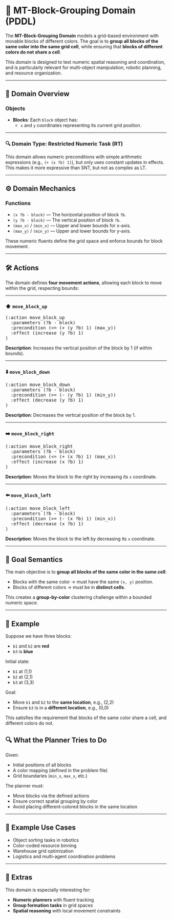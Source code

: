 # 🧱 MT-Block-Grouping Domain (PDDL)

The **MT-Block-Grouping Domain** models a grid-based environment with movable blocks of different colors. The goal is to **group all blocks of the same color into the same grid cell**, while ensuring that **blocks of different colors do not share a cell**.

This domain is designed to test numeric spatial reasoning and coordination, and is particularly relevant for multi-object manipulation, robotic planning, and resource organization.

---

## 📂 Domain Overview

### Objects

- **Blocks**: Each `block` object has:
  - `x` and `y` coordinates representing its current grid position.

---

### 🔍 Domain Type: Restricted Numeric Task (RT)

This domain allows numeric preconditions with simple arithmetic expressions (e.g., `(+ (x ?b) 1)`), but only uses constant updates in effects.  
This makes it more expressive than SNT, but not as complex as LT.

---

## ⚙️ Domain Mechanics

### Functions

- `(x ?b - block)` — The horizontal position of block `?b`.
- `(y ?b - block)` — The vertical position of block `?b`.
- `(max_x)` / `(min_x)` — Upper and lower bounds for x-axis.
- `(max_y)` / `(min_y)` — Upper and lower bounds for y-axis.

These numeric fluents define the grid space and enforce bounds for block movement.

---

## 🛠️ Actions

The domain defines **four movement actions**, allowing each block to move within the grid, respecting bounds:

---

### ⬆️ `move_block_up`
<pre>(:action move_block_up
  :parameters (?b - block)
  :precondition (<= (+ (y ?b) 1) (max_y))
  :effect (increase (y ?b) 1)
)</pre>

**Description**: Increases the vertical position of the block by 1 (if within bounds).

---

### ⬇️ `move_block_down`
<pre>(:action move_block_down
  :parameters (?b - block)
  :precondition (>= (- (y ?b) 1) (min_y))
  :effect (decrease (y ?b) 1)
)</pre>

**Description**: Decreases the vertical position of the block by 1.

---

### ➡️ `move_block_right`
<pre>(:action move_block_right
  :parameters (?b - block)
  :precondition (<= (+ (x ?b) 1) (max_x))
  :effect (increase (x ?b) 1)
)</pre>

**Description**: Moves the block to the right by increasing its `x` coordinate.

---

### ⬅️ `move_block_left`
<pre>(:action move_block_left
  :parameters (?b - block)
  :precondition (>= (- (x ?b) 1) (min_x))
  :effect (decrease (x ?b) 1)
)</pre>

**Description**: Moves the block to the left by decreasing its `x` coordinate.

---

## 🎯 Goal Semantics

The main objective is to **group all blocks of the same color in the same cell**:

- Blocks with the same color → must have the same `(x, y)` position.
- Blocks of different colors → must be in **distinct cells**.

This creates a **group-by-color** clustering challenge within a bounded numeric space.


---

## 🧾 Example

Suppose we have three blocks:

- `b1` and `b2` are **red**
- `b3` is **blue**

Initial state:
- `b1` at (1,1)
- `b2` at (2,1)
- `b3` at (3,3)

Goal:
- Move `b1` and `b2` to the **same location**, e.g., (2,2)
- Ensure `b3` is in a **different location**, e.g., (0,0)

This satisfies the requirement that blocks of the same color share a cell, and different colors do not.


## 🔍 What the Planner Tries to Do

Given:

- Initial positions of all blocks
- A color mapping (defined in the problem file)
- Grid boundaries (`min_x`, `max_x`, etc.)

The planner must:

- Move blocks via the defined actions
- Ensure correct spatial grouping by color
- Avoid placing different-colored blocks in the same location

---

## 🧪 Example Use Cases

- Object sorting tasks in robotics
- Color-coded resource binning
- Warehouse grid optimization
- Logistics and multi-agent coordination problems

---

## 🎒 Extras

This domain is especially interesting for:

- **Numeric planners** with fluent tracking
- **Group formation tasks** in grid spaces
- **Spatial reasoning** with local movement constraints
